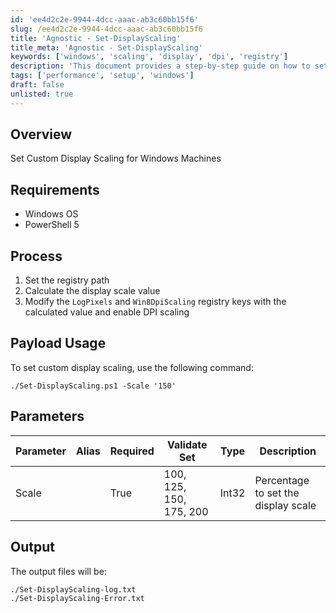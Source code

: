 ```yaml
---
id: 'ee4d2c2e-9944-4dcc-aaac-ab3c60bb15f6'
slug: /ee4d2c2e-9944-4dcc-aaac-ab3c60bb15f6
title: 'Agnostic - Set-DisplayScaling'
title_meta: 'Agnostic - Set-DisplayScaling'
keywords: ['windows', 'scaling', 'display', 'dpi', 'registry']
description: 'This document provides a step-by-step guide on how to set custom display scaling for Windows machines using PowerShell. It covers the necessary requirements, the process to modify registry keys for DPI scaling, and details on how to use the provided script with examples of parameters and expected output.'
tags: ['performance', 'setup', 'windows']
draft: false
unlisted: true
---
```


## Overview

Set Custom Display Scaling for Windows Machines

## Requirements

- Windows OS
- PowerShell 5

## Process

1. Set the registry path
2. Calculate the display scale value
3. Modify the `LogPixels` and `Win8DpiScaling` registry keys with the calculated value and enable DPI scaling

## Payload Usage

To set custom display scaling, use the following command:

```
./Set-DisplayScaling.ps1 -Scale '150'
```

## Parameters

| Parameter | Alias | Required | Validate Set       | Type   | Description                                   |
|-----------|-------|----------|---------------------|--------|-----------------------------------------------|
| Scale     |       | True     | 100, 125, 150, 175, 200 | Int32  | Percentage to set the display scale           |

## Output

The output files will be:

```
./Set-DisplayScaling-log.txt
./Set-DisplayScaling-Error.txt
```